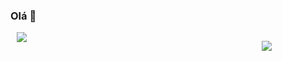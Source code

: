 ### Olá 👋

<a style="margin-left: 2%; justify-content: center" href="https://github-readme-stats.vercel.app">
    <img src="https://github-readme-stats.vercel.app/api/top-langs/?username=perigorvladimir&layout=compact"/>
</a>
<p style="display: flex; float: right; padding-right: 17%">
  <a href="https://skillicons.dev">
    <img src="https://skillicons.dev/icons?i=java,spring,ts,vue,postgres,gitlab&perline=2&theme=light" />
  </a>
</p>

